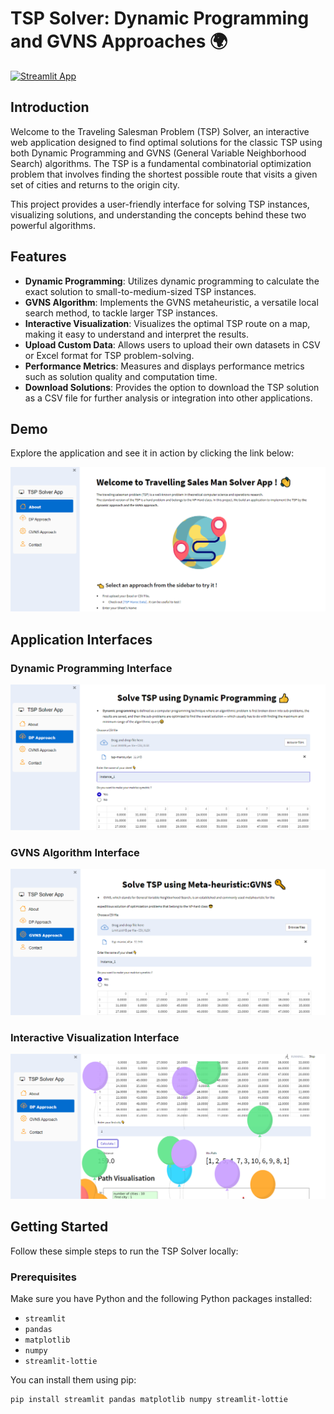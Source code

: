 # TSP Solver: Dynamic Programming and GVNS Approaches 🌍

[![Streamlit App](https://static.streamlit.io/badges/streamlit_badge_black_white.svg)](https://boutainaelyaziji-tsp-project-app-cod2bj.streamlit.app/)

## Introduction

Welcome to the Traveling Salesman Problem (TSP) Solver, an interactive web application designed to find optimal solutions for the classic TSP using both Dynamic Programming and GVNS (General Variable Neighborhood Search) algorithms. The TSP is a fundamental combinatorial optimization problem that involves finding the shortest possible route that visits a given set of cities and returns to the origin city.

This project provides a user-friendly interface for solving TSP instances, visualizing solutions, and understanding the concepts behind these two powerful algorithms.

## Features

- **Dynamic Programming**: Utilizes dynamic programming to calculate the exact solution to small-to-medium-sized TSP instances.
- **GVNS Algorithm**: Implements the GVNS metaheuristic, a versatile local search method, to tackle larger TSP instances.
- **Interactive Visualization**: Visualizes the optimal TSP route on a map, making it easy to understand and interpret the results.
- **Upload Custom Data**: Allows users to upload their own datasets in CSV or Excel format for TSP problem-solving.
- **Performance Metrics**: Measures and displays performance metrics such as solution quality and computation time.
- **Download Solutions**: Provides the option to download the TSP solution as a CSV file for further analysis or integration into other applications.

## Demo

Explore the application and see it in action by clicking the link below:

[![Demo](https://github.com/chaimaebouyarmane/tsp-dynamic-gvns-solver/blob/main/imgs/HomePage.png)](https://boutainaelyaziji-tsp-project-app-cod2bj.streamlit.app/)

## Application Interfaces

### Dynamic Programming Interface

![Dynamic Programming Interface](https://github.com/BoutainaELYAZIJI/TSP_project/blob/main/imgs/DP.png)

### GVNS Algorithm Interface

![GVNS Algorithm Interface](https://github.com/BoutainaELYAZIJI/TSP_project/blob/main/imgs/GVNS.png)

### Interactive Visualization Interface

![Interactive Visualization Interface](https://github.com/BoutainaELYAZIJI/TSP_project/blob/main/imgs/Graph_succes.png)

## Getting Started

Follow these simple steps to run the TSP Solver locally:

### Prerequisites

Make sure you have Python and the following Python packages installed:

- `streamlit`
- `pandas`
- `matplotlib`
- `numpy`
- `streamlit-lottie`

You can install them using pip:

```shell
pip install streamlit pandas matplotlib numpy streamlit-lottie
